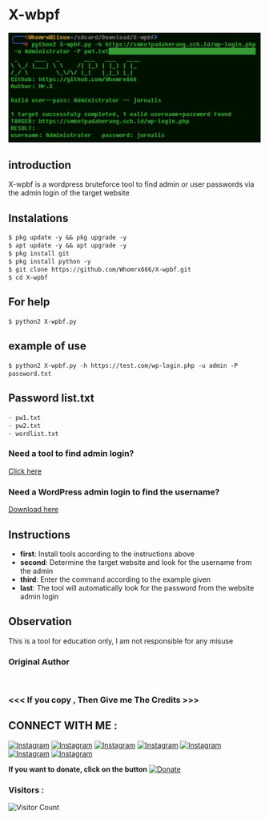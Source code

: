 # X-wbpf
![X-wpbf preview](X-wpbf.jpg)

## introduction
X-wpbf is a wordpress bruteforce tool to find admin or user passwords via the admin login of the target website

## Instalations
```
$ pkg update -y && pkg upgrade -y
$ apt update -y && apt upgrade -y
$ pkg install git
$ pkg install python -y
$ git clone https://github.com/Whomrx666/X-wpbf.git
$ cd X-wpbf
```
## For help
```
$ python2 X-wpbf.py
```
## example of use 
```
$ python2 X-wpbf.py -h https://test.com/wp-login.php -u admin -P password.txt
```
## Password list.txt
```
- pw1.txt
- pw2.txt
- wordlist.txt
```

### Need a tool to find admin login?
[Click here](https://github.com/Whomrx666/admin-finder)

### Need a WordPress admin login to find the username?
[Download here](https://www.mediafire.com/file/4mg9jrdea9gsp97/WP_admin.zip/file)

## Instructions
- **first**: Install tools according to the instructions above
- **second**: Determine the target website and look for the username from the admin
- **third**: Enter the command according to the example given
- **last**: The tool will automatically look for the password from the website admin login

## Observation
This is a tool for education only, I am not responsible for any misuse
### Original Author
<a href="https://github.com/Whomrx666"><img src="https://img.shields.io/badge/Original-Author-brightgreen.svg" alt=""/></a>

### <<< If you copy , Then Give me The Credits >>>

## CONNECT WITH ME :

[![Instagram](https://img.shields.io/badge/WEBSITE-VISIT-yellow?style=for-the-badge&logo=blogger)](https://whomrxhackers.blogspot.com/)
[![Instagram](https://img.shields.io/badge/TWITTER-FOLLOW-red?style=for-the-badge&logo=x)](https://twitter.com/whomrx666)
[![Instagram](https://img.shields.io/badge/YOUTUBE-SUBSCRIBE-red?style=for-the-badge&logo=youtube)](https://youtube.com/@whomrx666)
[![Instagram](https://img.shields.io/badge/FACEBOOK-LIKE-red?style=for-the-badge&logo=facebook)](https://facebook.com/https://www.facebook.com/whomrx.666)
[![Instagram](https://img.shields.io/badge/TELEGRAM-CONNECT-red?style=for-the-badge&logo=telegram)](https://t.me/@Whomr_X)
[![Instagram](https://img.shields.io/badge/GMAIL-CONTACT-red?style=for-the-badge&logo=gmail)](mailto:whomrx666@gmail.com)
[![Instagram](https://img.shields.io/badge/TIKTOK-FOLLOW-red?style=for-the-badge&logo=tiktok)](https://www.tiktok.com/@whomr.x)

**If you want to donate, click on the button**
<a href="https://saweria.co/whomrx"><img title="Donate" src="https://img.shields.io/badge/Donate-X wpbf-yellow?style=for-the-badge&logo=github"></a>

### Visitors :
![Visitor Count](https://profile-counter.glitch.me/Whomrx666/count.svg)